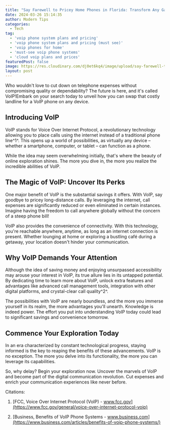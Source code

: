 ```yaml
---
title: "Say Farewell to Pricey Home Phones in Florida: Transform Any Gadget Into a Budget-Friendly VoIP Phone!"
date: 2024-03-26 15:14:35
author: Modern Tips
categories:
  - Tech
tag:
  - 'voip phone system plans and pricing'
  - 'voip phone system plans and pricing (must see)'
  - 'voip phones for home'
  - 'must-see voip phone systems'
  - 'cloud voip plans and prices'
featuredPost: false
image: https://res.cloudinary.com/dj0et6kq4/image/upload/say-farewell-to-pricey-home-phones-in-florida-transform-any-gadget-into-a-budget-friendly-voip-phone
layout: post
---
```

Who wouldn't love to cut down on telephone expenses without compromising quality or dependability? The future is here, and it's called VoIP!Embark on your search today to unveil how you can swap that costly landline for a VoIP phone on any device.

## Introducing VoIP

VoIP stands for Voice Over Internet Protocol, a revolutionary technology allowing you to place calls using the internet instead of a traditional phone line^1^. This opens up a world of possibilities, as virtually any device – whether a smartphone, computer, or tablet – can function as a phone.

While the idea may seem overwhelming initially, that's where the beauty of online exploration shines. The more you dive in, the more you realize the incredible abilities of VoIP.

## The Magic of VoIP: Uncover Its Perks

One major benefit of VoIP is the substantial savings it offers. With VoIP, say goodbye to pricey long-distance calls. By leveraging the internet, call expenses are significantly reduced or even eliminated in certain instances. Imagine having the freedom to call anywhere globally without the concern of a steep phone bill!

VoIP also provides the convenience of connectivity. With this technology, you're reachable anywhere, anytime, as long as an internet connection is present. Whether lounging at home or exploring a bustling café during a getaway, your location doesn't hinder your communication.

## Why VoIP Demands Your Attention

Although the idea of saving money and enjoying unsurpassed accessibility may arouse your interest in VoIP, its true allure lies in its untapped potential. By dedicating time to learn more about VoIP, unlock extra features and advantages like advanced call management tools, integration with other digital platforms, and crystal-clear call quality^2^.

The possibilities with VoIP are nearly boundless, and the more you immerse yourself in its realm, the more advantages you'll unearth. Knowledge is indeed power. The effort you put into understanding VoIP today could lead to significant savings and convenience tomorrow.

## Commence Your Exploration Today

In an era characterized by constant technological progress, staying informed is the key to reaping the benefits of these advancements. VoIP is no exception. The more you delve into its functionality, the more you can leverage its capabilities.

So, why delay? Begin your exploration now. Uncover the marvels of VoIP and become part of the digital communication revolution. Cut expenses and enrich your communication experiences like never before.

Citations:

1. [FCC, Voice Over Internet Protocol (VoIP) - www.fcc.gov](https://www.fcc.gov/general/voice-over-internet-protocol-voip)

2. [Business, Benefits of VoIP Phone Systems - www.business.com](https://www.business.com/articles/benefits-of-voip-phone-systems/)